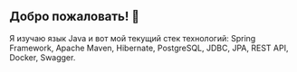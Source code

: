 ## Добро пожаловать! 👋
Я изучаю язык Java и вот мой текущий стек технологий:
Spring Framework, Apache Maven, Hibernate, PostgreSQL, JDBC, JPA, REST API, Docker, Swagger.


